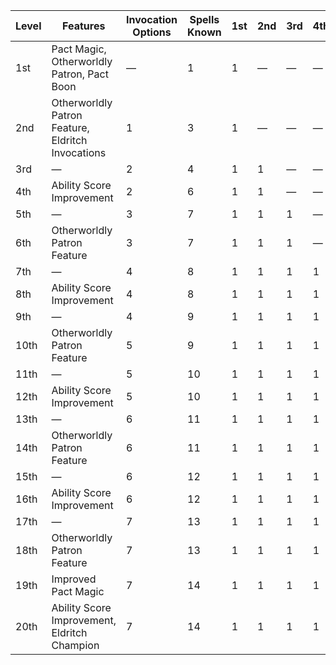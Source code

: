| Level | Features                                          | Invocation Options | Spells Known | 1st     | 2nd     | 3rd     | 4th     | 5th     | 6th     | 7th     | 8th     | 9th     |
|-------|---------------------------------------------------|--------------------|--------------|---------|---------|---------|---------|---------|---------|---------|---------|---------|
| 1st   | Pact Magic, Otherworldly Patron, Pact Boon        | &mdash;            | 1            | 1       | &mdash; | &mdash; | &mdash; | &mdash; | &mdash; | &mdash; | &mdash; | &mdash; |
| 2nd   | Otherworldly Patron Feature, Eldritch Invocations | 1                  | 3            | 1       | &mdash; | &mdash; | &mdash; | &mdash; | &mdash; | &mdash; | &mdash; | &mdash; |
| 3rd   | &mdash;                                           | 2                  | 4            | 1       | 1       | &mdash; | &mdash; | &mdash; | &mdash; | &mdash; | &mdash; | &mdash; |
| 4th   | Ability Score Improvement                         | 2                  | 6            | 1       | 1       | &mdash; | &mdash; | &mdash; | &mdash; | &mdash; | &mdash; | &mdash; |
| 5th   | &mdash;                                           | 3                  | 7            | 1       | 1       | 1       | &mdash; | &mdash; | &mdash; | &mdash; | &mdash; | &mdash; |
| 6th   | Otherworldly Patron Feature                       | 3                  | 7            | 1       | 1       | 1       | &mdash; | &mdash; | &mdash; | &mdash; | &mdash; | &mdash; |
| 7th   | &mdash;                                           | 4                  | 8            | 1       | 1       | 1       | 1       | &mdash; | &mdash; | &mdash; | &mdash; | &mdash; |
| 8th   | Ability Score Improvement                         | 4                  | 8            | 1       | 1       | 1       | 1       | &mdash; | &mdash; | &mdash; | &mdash; | &mdash; |
| 9th   | &mdash;                                           | 4                  | 9            | 1       | 1       | 1       | 1       | 1       | &mdash; | &mdash; | &mdash; | &mdash; |
| 10th  | Otherworldly Patron Feature                       | 5                  | 9            | 1       | 1       | 1       | 1       | 1       | &mdash; | &mdash; | &mdash; | &mdash; |
| 11th  | &mdash;                                           | 5                  | 10           | 1       | 1       | 1       | 1       | 1       | 1       | &mdash; | &mdash; | &mdash; |
| 12th  | Ability Score Improvement                         | 5                  | 10           | 1       | 1       | 1       | 1       | 1       | 1       | &mdash; | &mdash; | &mdash; |
| 13th  | &mdash;                                           | 6                  | 11           | 1       | 1       | 1       | 1       | 1       | 1       | 1       | &mdash; | &mdash; |
| 14th  | Otherworldly Patron Feature                       | 6                  | 11           | 1       | 1       | 1       | 1       | 1       | 1       | 1       | &mdash; | &mdash; |
| 15th  | &mdash;                                           | 6                  | 12           | 1       | 1       | 1       | 1       | 1       | 1       | 1       | 1       | &mdash; |
| 16th  | Ability Score Improvement                         | 6                  | 12           | 1       | 1       | 1       | 1       | 1       | 1       | 1       | 1       | &mdash; |
| 17th  | &mdash;                                           | 7                  | 13           | 1       | 1       | 1       | 1       | 1       | 1       | 1       | 1       | 1       |
| 18th  | Otherworldly Patron Feature                       | 7                  | 13           | 1       | 1       | 1       | 1       | 1       | 1       | 1       | 1       | 1       |
| 19th  | Improved Pact Magic                               | 7                  | 14           | 1       | 1       | 1       | 1       | 1       | 1       | 1       | 1       | 1       |
| 20th  | Ability Score Improvement, Eldritch Champion      | 7                  | 14           | 1       | 1       | 1       | 1       | 1       | 1       | 1       | 1       | 1       |

